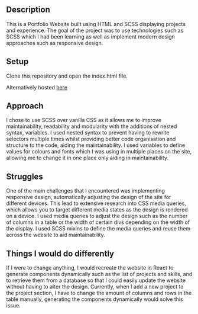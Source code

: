 ## Description

This is a Portfolio Website built using HTML and SCSS displaying projects and experience. The goal of the project was to use technologies such as SCSS which I had been learning as well as implement modern design approaches such as responsive design.

## Setup
Clone this repository and open the index.html file.

Alternatively hosted [here](https://robertos-portfolio-site.netlify.app)

## Approach  

I chose to use SCSS over vanilla CSS as it allows me to improve maintainability, readability and modularity with the additions of nested syntax, variables. I used nested syntax to prevent having to rewrite selectors multiple times whilst providing better code organisation and structure to the code, aiding the maintainability. I used variables to define values for colours and fonts which I was using in multiple places on the site, allowing me to change it in one place only aiding in maintainability.       

## Struggles

One of the main challenges that I encountered was implementing responsive design, automatically adjusting the design of the site for different devices. This lead to extensive research into CSS media queries, which allows you to target different media states as the design is rendered on a device. I used media queries to adjust the design such as the number of columns in a table or the width of certain divs depending on the width of the display. I used SCSS mixins to define the media queries and reuse them across the website to aid maintainability.

## Things I would do differently

If I were to change anything, I would recreate the website in React to generate components dynamically such as the list of projects and skills, and to retrieve them from a database so that I could easily update the website without having to alter the design. Currently, when I add a new project to the project section, I have to change the amount of columns and rows in the table manually, generating the components dynamically would solve this issue. 

